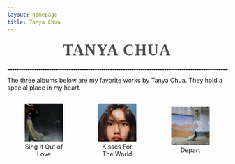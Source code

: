 ```yaml
---
layout: homepage
title: Tanya Chua
---
```


<h1 style="font-family: 'Georgia', 'Times New Roman', serif; font-size: 2.5em; color: #4a4a4a; text-align: center; margin-top: 20px; letter-spacing: 2px; text-transform: uppercase;">Tanya Chua</h1>
<hr style="border: 1px dashed #cccccc; width: 100%; margin: auto;"/>



The three albums below are my favorite works by Tanya Chua. They hold a special place in my heart.

<div style="display: flex; justify-content: space-between; align-items: center; text-align: center;">
  <figure style="width: 30%;">
    <a href="assets/img/shuodaoai.jpg" target="_blank">
      <img src="assets/img/shuodaoai.jpg" alt="Album cover of Tanya Chua's 'Sing It Out of Love'" style="width: 100%;"/>
    </a>
    <figcaption>Sing It Out of Love</figcaption>
  </figure>
  <figure style="width: 30%;">
    <a href="assets/img/shiwen.jpg" target="_blank">
      <img src="assets/img/shiwen.jpg" alt="Album cover of Tanya Chua's 'Kisses For The World'" style="width: 100%;"/>
    </a>
    <figcaption>Kisses For The World</figcaption>
  </figure>
  <figure style="width: 30%;">
    <a href="assets/img/depart.jpg" target="_blank">
      <img src="assets/img/depart.jpg" alt="Album cover of Tanya Chua's 'Depart'" style="width: 100%;"/>
    </a>
    <figcaption>Depart</figcaption>
  </figure>
</div>


